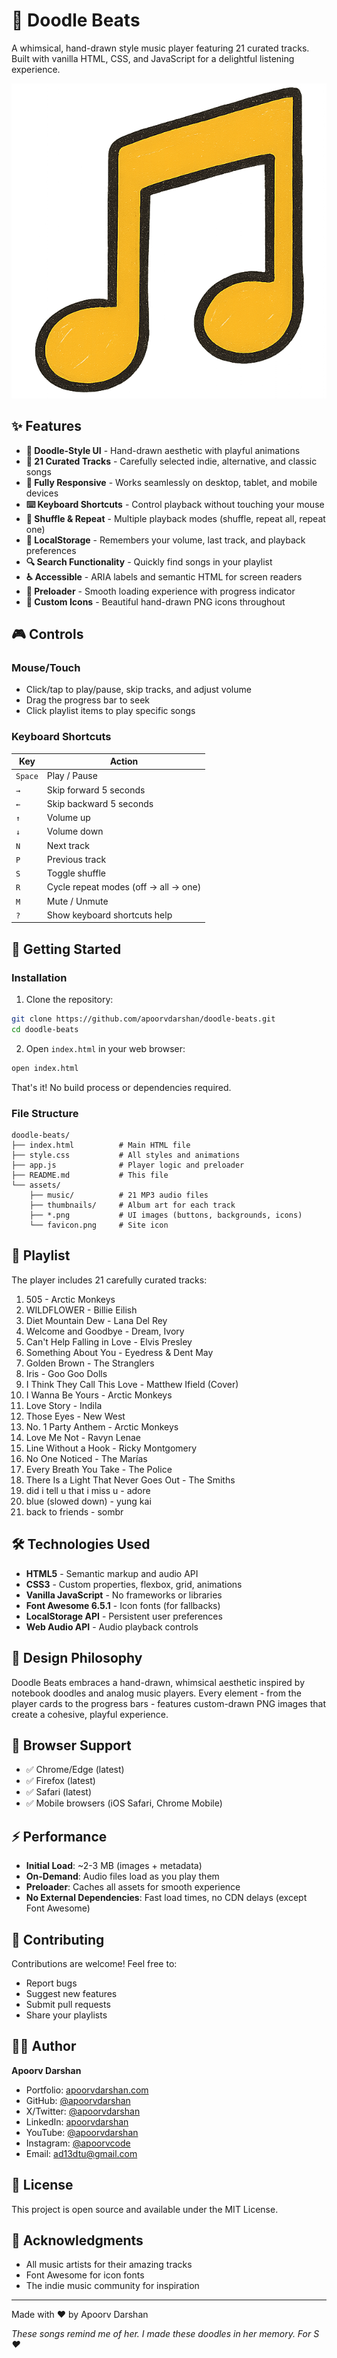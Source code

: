 # 🎵 Doodle Beats

A whimsical, hand-drawn style music player featuring 21 curated tracks. Built with vanilla HTML, CSS, and JavaScript for a delightful listening experience.

![Doodle Beats](assets/favicon.png)

## ✨ Features

- **🎨 Doodle-Style UI** - Hand-drawn aesthetic with playful animations
- **🎵 21 Curated Tracks** - Carefully selected indie, alternative, and classic songs
- **📱 Fully Responsive** - Works seamlessly on desktop, tablet, and mobile devices
- **⌨️ Keyboard Shortcuts** - Control playback without touching your mouse
- **🔀 Shuffle & Repeat** - Multiple playback modes (shuffle, repeat all, repeat one)
- **💾 LocalStorage** - Remembers your volume, last track, and playback preferences
- **🔍 Search Functionality** - Quickly find songs in your playlist
- **♿ Accessible** - ARIA labels and semantic HTML for screen readers
- **🚀 Preloader** - Smooth loading experience with progress indicator
- **🎨 Custom Icons** - Beautiful hand-drawn PNG icons throughout

## 🎮 Controls

### Mouse/Touch
- Click/tap to play/pause, skip tracks, and adjust volume
- Drag the progress bar to seek
- Click playlist items to play specific songs

### Keyboard Shortcuts
| Key | Action |
|-----|--------|
| `Space` | Play / Pause |
| `→` | Skip forward 5 seconds |
| `←` | Skip backward 5 seconds |
| `↑` | Volume up |
| `↓` | Volume down |
| `N` | Next track |
| `P` | Previous track |
| `S` | Toggle shuffle |
| `R` | Cycle repeat modes (off → all → one) |
| `M` | Mute / Unmute |
| `?` | Show keyboard shortcuts help |

## 🚀 Getting Started

### Installation

1. Clone the repository:
```bash
git clone https://github.com/apoorvdarshan/doodle-beats.git
cd doodle-beats
```

2. Open `index.html` in your web browser:
```bash
open index.html
```

That's it! No build process or dependencies required.

### File Structure

```
doodle-beats/
├── index.html          # Main HTML file
├── style.css           # All styles and animations
├── app.js              # Player logic and preloader
├── README.md           # This file
└── assets/
    ├── music/          # 21 MP3 audio files
    ├── thumbnails/     # Album art for each track
    ├── *.png           # UI images (buttons, backgrounds, icons)
    └── favicon.png     # Site icon
```

## 🎵 Playlist

The player includes 21 carefully curated tracks:

1. 505 - Arctic Monkeys
2. WILDFLOWER - Billie Eilish
3. Diet Mountain Dew - Lana Del Rey
4. Welcome and Goodbye - Dream, Ivory
5. Can't Help Falling in Love - Elvis Presley
6. Something About You - Eyedress & Dent May
7. Golden Brown - The Stranglers
8. Iris - Goo Goo Dolls
9. I Think They Call This Love - Matthew Ifield (Cover)
10. I Wanna Be Yours - Arctic Monkeys
11. Love Story - Indila
12. Those Eyes - New West
13. No. 1 Party Anthem - Arctic Monkeys
14. Love Me Not - Ravyn Lenae
15. Line Without a Hook - Ricky Montgomery
16. No One Noticed - The Marías
17. Every Breath You Take - The Police
18. There Is a Light That Never Goes Out - The Smiths
19. did i tell u that i miss u - adore
20. blue (slowed down) - yung kai
21. back to friends - sombr

## 🛠️ Technologies Used

- **HTML5** - Semantic markup and audio API
- **CSS3** - Custom properties, flexbox, grid, animations
- **Vanilla JavaScript** - No frameworks or libraries
- **Font Awesome 6.5.1** - Icon fonts (for fallbacks)
- **LocalStorage API** - Persistent user preferences
- **Web Audio API** - Audio playback controls

## 🎨 Design Philosophy

Doodle Beats embraces a hand-drawn, whimsical aesthetic inspired by notebook doodles and analog music players. Every element - from the player cards to the progress bars - features custom-drawn PNG images that create a cohesive, playful experience.

## 📱 Browser Support

- ✅ Chrome/Edge (latest)
- ✅ Firefox (latest)
- ✅ Safari (latest)
- ✅ Mobile browsers (iOS Safari, Chrome Mobile)

## ⚡ Performance

- **Initial Load**: ~2-3 MB (images + metadata)
- **On-Demand**: Audio files load as you play them
- **Preloader**: Caches all assets for smooth experience
- **No External Dependencies**: Fast load times, no CDN delays (except Font Awesome)

## 🤝 Contributing

Contributions are welcome! Feel free to:
- Report bugs
- Suggest new features
- Submit pull requests
- Share your playlists

## 👨‍💻 Author

**Apoorv Darshan**

- Portfolio: [apoorvdarshan.com](https://apoorvdarshan.com)
- GitHub: [@apoorvdarshan](https://github.com/apoorvdarshan)
- X/Twitter: [@apoorvdarshan](https://twitter.com/apoorvdarshan)
- LinkedIn: [apoorvdarshan](https://linkedin.com/in/apoorvdarshan)
- YouTube: [@apoorvdarshan](https://youtube.com/@apoorvdarshan)
- Instagram: [@apoorvcode](https://instagram.com/apoorvcode)
- Email: [ad13dtu@gmail.com](mailto:ad13dtu@gmail.com)

## 📄 License

This project is open source and available under the MIT License.

## 🙏 Acknowledgments

- All music artists for their amazing tracks
- Font Awesome for icon fonts
- The indie music community for inspiration

---

Made with ❤️ by Apoorv Darshan

*These songs remind me of her. I made these doodles in her memory. For S ❤️*
